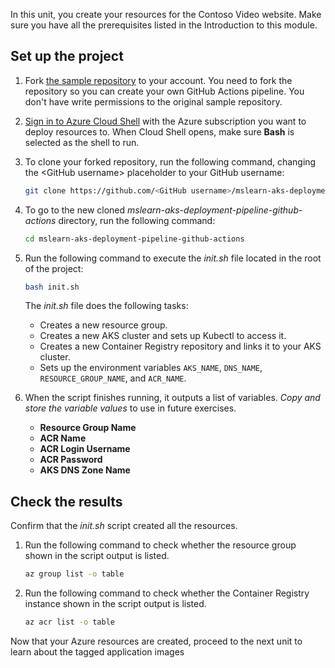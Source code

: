 In this unit, you create your resources for the Contoso Video website. Make sure you have all the prerequisites listed in the Introduction to this module.

## Set up the project

1. Fork [the sample repository](https://github.com/MicrosoftDocs/mslearn-aks-deployment-pipeline-github-actions) to your account. You need to fork the repository so you can create your own GitHub Actions pipeline. You don't have write permissions to the original sample repository.

1. [Sign in to Azure Cloud Shell](https://shell.azure.com/?azure-portal=true) with the Azure subscription you want to deploy resources to. When Cloud Shell opens, make sure **Bash** is selected as the shell to run.

1. To clone your forked repository, run the following command, changing the \<GitHub username> placeholder to your GitHub username:

    ```bash
    git clone https://github.com/<GitHub username>/mslearn-aks-deployment-pipeline-github-actions
    ```

1. To go to the new cloned *mslearn-aks-deployment-pipeline-github-actions* directory, run the following command:

    ```bash
    cd mslearn-aks-deployment-pipeline-github-actions
    ```

1. Run the following command to execute the *init.sh* file located in the root of the project:

    ```bash
    bash init.sh
    ```

    The *init.sh* file does the following tasks:

    - Creates a new resource group.
    - Creates a new AKS cluster and sets up Kubectl to access it.
    - Creates a new Container Registry repository and links it to your AKS cluster.
    - Sets up the environment variables `AKS_NAME`, `DNS_NAME`, `RESOURCE_GROUP_NAME`, and `ACR_NAME`.

1. When the script finishes running, it outputs a list of variables. *Copy and store the variable values* to use in future exercises.

   - **Resource Group Name**
   - **ACR Name**
   - **ACR Login Username**
   - **ACR Password**
   - **AKS DNS Zone Name**

## Check the results

Confirm that the *init.sh* script created all the resources.

1. Run the following command to check whether the resource group shown in the script output is listed.

    ```bash
    az group list -o table
    ```

1. Run the following command to check whether the Container Registry instance shown in the script output is listed.

    ```bash
    az acr list -o table
    ```

Now that your Azure resources are created, proceed to the next unit to learn about the tagged application images 